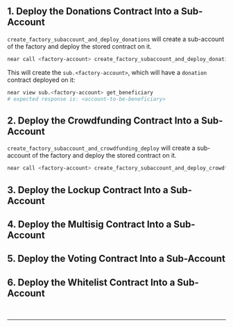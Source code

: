 ## 1. Deploy the Donations Contract Into a Sub-Account

`create_factory_subaccount_and_deploy_donations` will create a sub-account of the factory and deploy the
stored contract on it.

```bash
near call <factory-account> create_factory_subaccount_and_deploy_donations '{ "name": "donations", "beneficiary": "<account-to-be-beneficiary>"}' --deposit 1.24 --accountId <account-id> --gas 300000000000000
```

This will create the `sub.<factory-account>`, which will have a `donation` contract deployed on it:

```bash
near view sub.<factory-account> get_beneficiary
# expected response is: <account-to-be-beneficiary>
```

## 2. Deploy the Crowdfunding Contract Into a Sub-Account

`create_factory_subaccount_and_crowdfunding_deploy` will create a sub-account of the factory and deploy the
stored contract on it.

```bash
near call <factory-account> create_factory_subaccount_and_deploy_crowdfunding '{ "name": "crowdfunding", "owner": "<account-to-be-owner>"}' --deposit 1.57 --accountId <account-id> --gas 300000000000000
```

## 3. Deploy the Lockup Contract Into a Sub-Account

## 4. Deploy the Multisig Contract Into a Sub-Account

## 5. Deploy the Voting Contract Into a Sub-Account

## 6. Deploy the Whitelist Contract Into a Sub-Account

<br>

---

<br>
